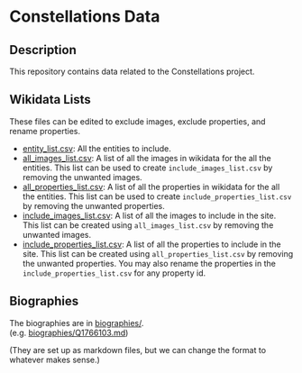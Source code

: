 # Constellations Data
## Description
This repository contains data related to the Constellations project.

## Wikidata Lists
These files can be edited to exclude images, exclude properties, and rename properties.
- [entity_list.csv](wikidata-lists/entity_list.csv): All the entities to include.
- [all_images_list.csv](wikidata-lists/all_images_list.csv): A list of all the images in wikidata for the all the entities. This list can be used to create `include_images_list.csv` by removing the unwanted images.
- [all_properties_list.csv](wikidata-lists/all_properties_list.csv): A list of all the properties in wikidata for the all the entities. This list can be used to create `include_properties_list.csv` by removing the unwanted properties.
- [include_images_list.csv](wikidata-lists/include_images_list.csv): A list of all the images to include in the site. This list can be created using `all_images_list.csv` by removing the unwanted images.
- [include_properties_list.csv](wikidata-lists/include_properties_list.csv): A list of all the properties to include in the site. This list can be created using `all_properties_list.csv` by removing the unwanted properties. You may also rename the properties in the `include_properties_list.csv` for any property id.

## Biographies
The biographies are in [biographies/](biographies).<br />
(e.g. [biographies/Q1766103.md](biographies/Q1766103.md))

(They are set up as markdown files, but we can change the format to whatever makes sense.)